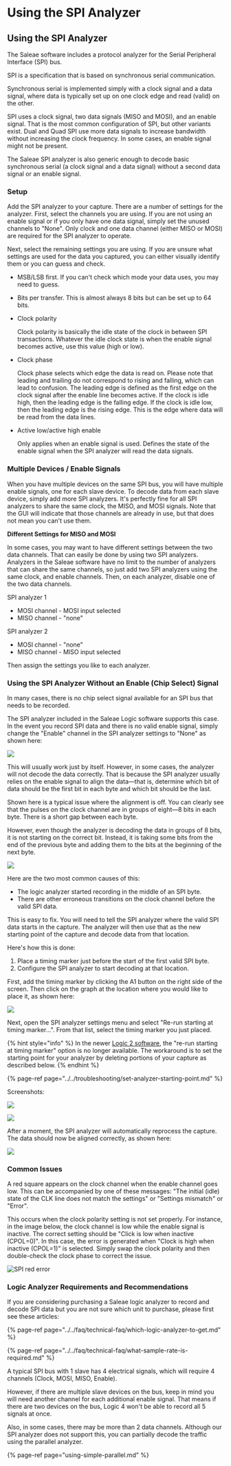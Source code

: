# Using the SPI Analyzer

## Using the SPI Analyzer

The Saleae software includes a protocol analyzer for the Serial Peripheral Interface \(SPI\) bus.

SPI is a specification that is based on synchronous serial communication.

Synchronous serial is implemented simply with a clock signal and a data signal, where data is typically set up on one clock edge and read \(valid\) on the other.

SPI uses a clock signal, two data signals \(MISO and MOSI\), and an enable signal. That is the most common configuration of SPI, but other variants exist. Dual and Quad SPI use more data signals to increase bandwidth without increasing the clock frequency. In some cases, an enable signal might not be present.

The Saleae SPI analyzer is also generic enough to decode basic synchronous serial \(a clock signal and a data signal\) without a second data signal or an enable signal.

### **Setup**

Add the SPI analyzer to your capture. There are a number of settings for the analyzer. First, select the channels you are using. If you are not using an enable signal or if you only have one data signal, simply set the unused channels to "None". Only clock and one data channel \(either MISO or MOSI\) are required for the SPI analyzer to operate.

Next, select the remaining settings you are using. If you are unsure what settings are used for the data you captured, you can either visually identify them or you can guess and check.

* MSB/LSB first. If you can't check which mode your data uses, you may need to guess.
* Bits per transfer. This is almost always 8 bits but can be set up to 64 bits.
* Clock polarity

    Clock polarity is basically the idle state of the clock in between SPI transactions. Whatever the idle clock state is when the enable signal becomes active, use this value \(high or low\).

* Clock phase

    Clock phase selects which edge the data is read on. Please note that leading and trailing do not correspond to rising and falling, which can lead to confusion. The leading edge is defined as the first edge on the clock signal after the enable line becomes active. If the clock is idle high, then the leading edge is the falling edge. If the clock is idle low, then the leading edge is the rising edge. This is the edge where data will be read from the data lines. 

* Active low/active high enable

    Only applies when an enable signal is used. Defines the state of the enable signal when the SPI analyzer will read the data signals. 

### **Multiple Devices / Enable Signals**

When you have multiple devices on the same SPI bus, you will have multiple enable signals, one for each slave device. To decode data from each slave device, simply add more SPI analyzers. It's perfectly fine for all SPI analyzers to share the same clock, the MISO, and MOSI signals. Note that the GUI will indicate that those channels are already in use, but that does not mean you can't use them.

**Different Settings for MISO and MOSI**

In some cases, you may want to have different settings between the two data channels. That can easily be done by using two SPI analyzers. Analyzers in the Saleae software have no limit to the number of analyzers that can share the same channels, so just add two SPI analyzers using the same clock, and enable channels. Then, on each analyzer, disable one of the two data channels.

SPI analyzer 1

* MOSI channel - MOSI input selected
* MISO channel - "none"

SPI analyzer 2

* MOSI channel - "none"
* MISO channel - MISO input selected

Then assign the settings you like to each analyzer.

### **Using the SPI Analyzer Without an Enable \(Chip Select\) Signal**

In many cases, there is no chip select signal available for an SPI bus that needs to be recorded.

The SPI analyzer included in the Saleae Logic software supports this case. In the event you record SPI data and there is no valid enable signal, simply change the "Enable" channel in the SPI analyzer settings to "None" as shown here:

![](https://trello-attachments.s3.amazonaws.com/5849c1dba38920d68e9733a1/467x345/de04dad9f4254976e00d3164dbbc6d16/spi_enable_none.png)

This will usually work just by itself. However, in some cases, the analyzer will not decode the data correctly. That is because the SPI analyzer usually relies on the enable signal to align the data—that is, determine which bit of data should be the first bit in each byte and which bit should be the last.

Shown here is a typical issue where the alignment is off. You can clearly see that the pulses on the clock channel are in groups of eight—8 bits in each byte. There is a short gap between each byte.

However, even though the analyzer is decoding the data in groups of 8 bits, it is not starting on the correct bit. Instead, it is taking some bits from the end of the previous byte and adding them to the bits at the beginning of the next byte.

![](https://trello-attachments.s3.amazonaws.com/5849c1dba38920d68e9733a1/735x236/eec947859407845e64c736d7510a6197/spi_error.png)

Here are the two most common causes of this:

* The logic analyzer started recording in the middle of an SPI byte.
* There are other erroneous transitions on the clock channel before the valid SPI data.

This is easy to fix. You will need to tell the SPI analyzer where the valid SPI data starts in the capture. The analyzer will then use that as the new starting point of the capture and decode data from that location.

Here's how this is done:

1. Place a timing marker just before the start of the first valid SPI byte.
2. Configure the SPI analyzer to start decoding at that location.

First, add the timing marker by clicking the A1 button on the right side of the screen. Then click on the graph at the location where you would like to place it, as shown here:

![](https://trello-attachments.s3.amazonaws.com/5849c1dba38920d68e9733a1/983x224/fbc91d4d609e7172001e7317a9f83bbf/spi_marker.png)

Next, open the SPI analyzer settings menu and select "Re-run starting at timing marker...". From that list, select the timing marker you just placed.

{% hint style="info" %}
In the newer [Logic 2 software](https://www.saleae.com/downloads/), the "re-run starting at timing marker" option is no longer available. The workaround is to set the starting point for your analyzer by deleting portions of your capture as described below.
{% endhint %}

{% page-ref page="../../troubleshooting/set-analyzer-starting-point.md" %}

Screenshots:

![](https://trello-attachments.s3.amazonaws.com/5849c1dba38920d68e9733a1/327x308/6f7490b8faa9c50e70505e5acd95797b/spi_menu.png)

![](https://trello-attachments.s3.amazonaws.com/5849c1dba38920d68e9733a1/269x203/1c8a98c69e38c2ffa2af6d706d9f43cb/spi_select_marker.png)

After a moment, the SPI analyzer will automatically reprocess the capture. The data should now be aligned correctly, as shown here:

![](https://trello-attachments.s3.amazonaws.com/5849c1dba38920d68e9733a1/735x230/76d9f1a07444eced8720f5be5d163c79/spi_finished.png)

### **Common Issues**

A red square appears on the clock channel when the enable channel goes low. This can be accompanied by one of these messages: "The initial \(idle\) state of the CLK line does not match the settings" or "Settings mismatch" or "Error".

This occurs when the clock polarity setting is not set properly. For instance, in the image below, the clock channel is low while the enable signal is inactive. The correct setting should be "Click is low when inactive \(CPOL=0\)". In this case, the error is generated when "Clock is high when inactive \(CPOL=1\)" is selected. Simply swap the clock polarity and then double-check the clock phase to correct the issue.

![SPI red error](https://trello-attachments.s3.amazonaws.com/5600544d79381592829e1109/398x227/320e771e3191d8f1994bef35a0cb5659/SPI_Square.png)

### **Logic Analyzer Requirements and Recommendations**

If you are considering purchasing a Saleae logic analyzer to record and decode SPI data but you are not sure which unit to purchase, please first see these articles:

{% page-ref page="../../faq/technical-faq/which-logic-analyzer-to-get.md" %}

{% page-ref page="../../faq/technical-faq/what-sample-rate-is-required.md" %}

A typical SPI bus with 1 slave has 4 electrical signals, which will require 4 channels \(Clock, MOSI, MISO, Enable\).

However, if there are multiple slave devices on the bus, keep in mind you will need another channel for each additional enable signal. That means if there are two devices on the bus, Logic 4 won't be able to record all 5 signals at once.

Also, in some cases, there may be more than 2 data channels. Although our SPI analyzer does not support this, you can partially decode the traffic using the parallel analyzer.

{% page-ref page="using-simple-parallel.md" %}



